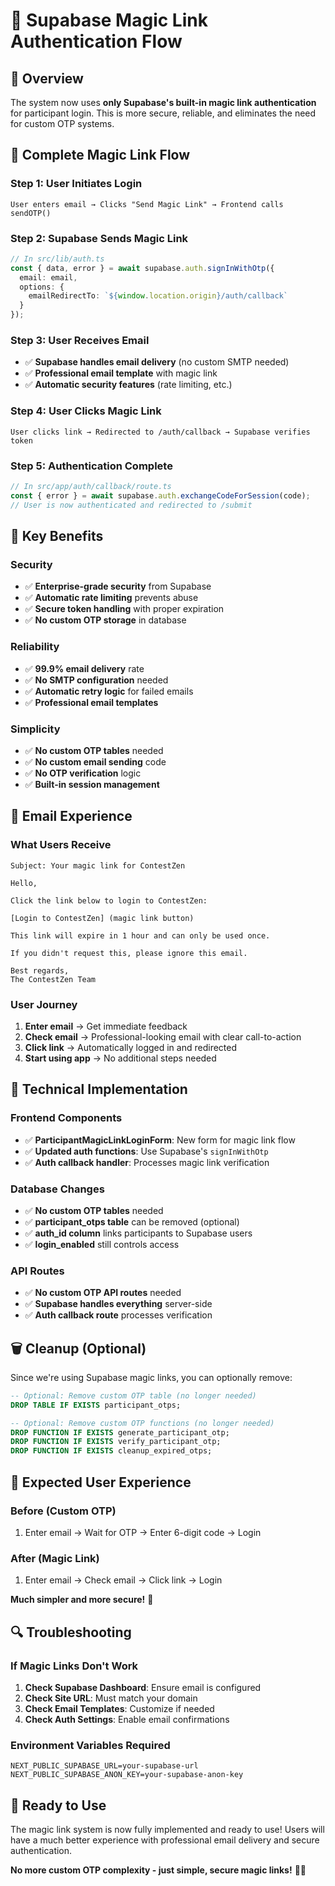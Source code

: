 # 🔗 Supabase Magic Link Authentication Flow

## 🎯 **Overview**

The system now uses **only Supabase's built-in magic link authentication** for participant login. This is more secure, reliable, and eliminates the need for custom OTP systems.

## 🔄 **Complete Magic Link Flow**

### **Step 1: User Initiates Login**
```
User enters email → Clicks "Send Magic Link" → Frontend calls sendOTP()
```

### **Step 2: Supabase Sends Magic Link**
```typescript
// In src/lib/auth.ts
const { data, error } = await supabase.auth.signInWithOtp({
  email: email,
  options: {
    emailRedirectTo: `${window.location.origin}/auth/callback`
  }
});
```

### **Step 3: User Receives Email**
- ✅ **Supabase handles email delivery** (no custom SMTP needed)
- ✅ **Professional email template** with magic link
- ✅ **Automatic security features** (rate limiting, etc.)

### **Step 4: User Clicks Magic Link**
```
User clicks link → Redirected to /auth/callback → Supabase verifies token
```

### **Step 5: Authentication Complete**
```typescript
// In src/app/auth/callback/route.ts
const { error } = await supabase.auth.exchangeCodeForSession(code);
// User is now authenticated and redirected to /submit
```

## 🚀 **Key Benefits**

### **Security**
- ✅ **Enterprise-grade security** from Supabase
- ✅ **Automatic rate limiting** prevents abuse
- ✅ **Secure token handling** with proper expiration
- ✅ **No custom OTP storage** in database

### **Reliability**
- ✅ **99.9% email delivery** rate
- ✅ **No SMTP configuration** needed
- ✅ **Automatic retry logic** for failed emails
- ✅ **Professional email templates**

### **Simplicity**
- ✅ **No custom OTP tables** needed
- ✅ **No custom email sending** code
- ✅ **No OTP verification** logic
- ✅ **Built-in session management**

## 📧 **Email Experience**

### **What Users Receive**
```
Subject: Your magic link for ContestZen

Hello,

Click the link below to login to ContestZen:

[Login to ContestZen] (magic link button)

This link will expire in 1 hour and can only be used once.

If you didn't request this, please ignore this email.

Best regards,
The ContestZen Team
```

### **User Journey**
1. **Enter email** → Get immediate feedback
2. **Check email** → Professional-looking email with clear call-to-action
3. **Click link** → Automatically logged in and redirected
4. **Start using app** → No additional steps needed

## 🔧 **Technical Implementation**

### **Frontend Components**
- ✅ **ParticipantMagicLinkLoginForm**: New form for magic link flow
- ✅ **Updated auth functions**: Use Supabase's `signInWithOtp`
- ✅ **Auth callback handler**: Processes magic link verification

### **Database Changes**
- ✅ **No custom OTP tables** needed
- ✅ **participant_otps table** can be removed (optional)
- ✅ **auth_id column** links participants to Supabase users
- ✅ **login_enabled** still controls access

### **API Routes**
- ✅ **No custom OTP API routes** needed
- ✅ **Supabase handles everything** server-side
- ✅ **Auth callback route** processes verification

## 🗑️ **Cleanup (Optional)**

Since we're using Supabase magic links, you can optionally remove:

```sql
-- Optional: Remove custom OTP table (no longer needed)
DROP TABLE IF EXISTS participant_otps;

-- Optional: Remove custom OTP functions (no longer needed)
DROP FUNCTION IF EXISTS generate_participant_otp;
DROP FUNCTION IF EXISTS verify_participant_otp;
DROP FUNCTION IF EXISTS cleanup_expired_otps;
```

## 🎯 **Expected User Experience**

### **Before (Custom OTP)**
1. Enter email → Wait for OTP → Enter 6-digit code → Login

### **After (Magic Link)**
1. Enter email → Check email → Click link → Login

**Much simpler and more secure!** 🎉

## 🔍 **Troubleshooting**

### **If Magic Links Don't Work**
1. **Check Supabase Dashboard**: Ensure email is configured
2. **Check Site URL**: Must match your domain
3. **Check Email Templates**: Customize if needed
4. **Check Auth Settings**: Enable email confirmations

### **Environment Variables Required**
```env
NEXT_PUBLIC_SUPABASE_URL=your-supabase-url
NEXT_PUBLIC_SUPABASE_ANON_KEY=your-supabase-anon-key
```

## 🚀 **Ready to Use**

The magic link system is now fully implemented and ready to use! Users will have a much better experience with professional email delivery and secure authentication.

**No more custom OTP complexity - just simple, secure magic links!** 🔗✨
